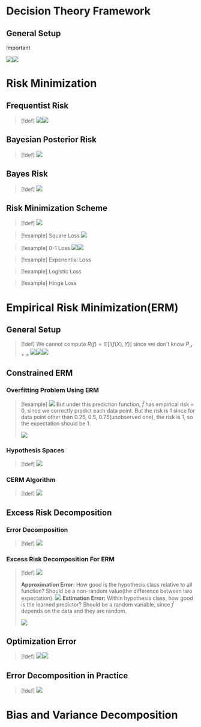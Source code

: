 



# Decision Theory Framework
## General Setup
> [!important]
> ![](Statistical_Learning_Basics.assets/image-20240204191500362.png)![](Statistical_Learning_Basics.assets/image-20240204191507845.png)



# Risk Minimization
## Frequentist Risk
> [!def]
> ![](Statistical_Learning_Basics.assets/image-20240204191516660.png)![](Statistical_Learning_Basics.assets/image-20240204191521298.png)


## Bayesian Posterior Risk
> [!def]
> ![](Statistical_Learning_Basics.assets/image-20240204191529633.png)


## Bayes Risk
> [!def]
> ![](Statistical_Learning_Basics.assets/image-20240204191542239.png)


## Risk Minimization Scheme
> [!def]
> ![](Statistical_Learning_Basics.assets/image-20240204191606163.png)

> [!example] Square Loss
> ![](Statistical_Learning_Basics.assets/image-20240204191616853.png)

> [!example] 0-1 Loss
> ![](Statistical_Learning_Basics.assets/image-20240204191915993.png)![](Statistical_Learning_Basics.assets/image-20240204191922544.png)


> [!example] Exponential Loss


> [!example] Logistic Loss
> 


> [!example] Hinge Loss




# Empirical Risk Minimization(ERM)
## General Setup
> [!def]
> We cannot compute $R(f)=\mathbb{E}[l(f(X),Y)]$ since we don't know $P_{\mathcal{X}\times\mathcal{Y}}$
> ![](Statistical_Learning_Basics.assets/image-20240204190646759.png)![](Statistical_Learning_Basics.assets/image-20240204191010553.png)![](Statistical_Learning_Basics.assets/image-20240204191021924.png)


## Constrained ERM
### Overfitting Problem Using ERM
> [!example]
> ![](Statistical_Learning_Basics.assets/image-20240204192535276.png)
> But under this prediction function, $\hat{f}$ has empirical risk = 0, since we correctly predict each data point. But the risk is 1 since for data point other than 0.25, 0.5, 0.75(unobserved one), the risk is 1, so the expectation should be 1.
> 
> ![](Statistical_Learning_Basics.assets/image-20240204192840260.png)


### Hypothesis Spaces
> [!def]
> ![](Statistical_Learning_Basics.assets/image-20240204192904703.png)



### CERM Algorithm
> [!def]
> ![](Statistical_Learning_Basics.assets/image-20240204192947030.png)



## Excess Risk Decomposition
### Error Decomposition
> [!def]
> ![](Statistical_Learning_Basics.assets/image-20240204193104265.png)



### Excess Risk Decomposition For ERM
> [!def]
> ![](Statistical_Learning_Basics.assets/image-20240204193229770.png)
> 
> **Approximation Error:** How good is the hypothesis class relative to all function? Should be a non-random value(the difference between two expectation).
> ![](Statistical_Learning_Basics.assets/image-20240204193310148.png)
> **Estimation Error:** Within hypothesis class, how good is the learned predictor? Should be a random variable, since $\hat{f}$ depends on the data and they are random.
> 
> ![](Statistical_Learning_Basics.assets/image-20240204193324762.png)



## Optimization Error
> [!def]
> ![](Statistical_Learning_Basics.assets/image-20240204194513195.png)![](Statistical_Learning_Basics.assets/image-20240204194448371.png)


## Error Decomposition in Practice
> [!def]
> ![](Statistical_Learning_Basics.assets/image-20240204194621134.png)





# Bias and Variance Decomposition

